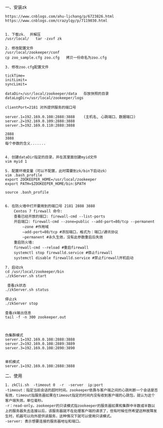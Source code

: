 
一、安装zk

	https://www.cnblogs.com/ahu-lichang/p/6723826.html
	https://www.cnblogs.com/crazylqy/p/7119030.html
	
	
	1. 下载zk.  并解压
	/usr/local/   tar -zxvf zk

	2. 修改配置文件
	/usr/local/zookeeper/conf
	cp zoo_sample.cfg zoo.cfg   拷贝一份命名为zoo.cfg

	3. 修改zoo.cfg配置文件

	tickTime=
	initLimit=
	syncLimit=

	dataDir=/usr/local/zookeeper/data   存放快照的目录
	dataLogDir=/usr/local/zookeeper/logs

	clientPort=2181 对外提供服务的端口号

	server.1=192.169.0.108:2888:3888    (主机名, 心跳端口、数据端口)
	server.2=192.169.0.109:2888:3888
	server.3=192.169.0.110:2888:3888

	2888 
	3888
	每个参数的含义.......


	4. 创建dataDir指定的目录，并在其里面创建myid文件
	vim myid 1

	5. 配置环境变量（可以不配置，此时需要到zk/bin下启动zk）
	vim .bash_profile
	export ZOOKEEPER_HOME=/usr/local/zookeeper
	export PATH=$ZOOKEEPER_HOME/bin:$PATH

	source .bash_profile


	6. 在防火墙中打开要用到的端口号 2181 2888 3888
		Centos 7 firewall 命令: 
		查看已经开放的端口: firewall-cmd --list-ports
		开启端口: firewall-cmd --zone=public --add-port=80/tcp --permanent
			–zone #作用域
			–add-port=80/tcp #添加端口，格式为：端口/通讯协议
			–permanent #永久生效，没有此参数重启后失效
		重启防火墙: 
		firewall-cmd --reload #重启firewall
		systemctl stop firewalld.service #停止firewall
		systemctl disable firewalld.service #禁止firewall开机启动

	7. 启动zk
	cd /usr/local/zookeeper/bin
	./zkServer.sh start

	 查看zk状态
	./zkServer.sh status

	停止zk
	./zkServer stop

	查看zk输出信息
	tail -f -n 300 zookeeper.out



	伪集群模式
	server.1=192.169.0.108:2888:3888
	server.2=192.169.0.108:2889:3889
	server.3=192.169.0.108:2890:3890


	单机模式
	server.1=192.169.0.108:2888:3888


二、使用

    1. zkCli.sh  -timeout 0  -r  -server  ip:port
	-timeout：指定当前会话的超时时间。zookeeper依靠与客户端之间的心跳判断一个会话是否有效，timeout指服务器如果在timeout指定的时间内没有收到客户端的心跳包，就认为这个客户端失效。单位毫秒。 
	-r：read-only。zookeeper的只读模式指zookeeper的服务器如果和集群中半数或半数以上的服务器失去连接以后，该服务器就不在处理客户端的请求了，但有时候任然希望这种故障发生时，机器可以向外提供读服务，这种情况下就可以使用只读模式。 
	-server: 表示想要连接的服务器地址和端口。    




